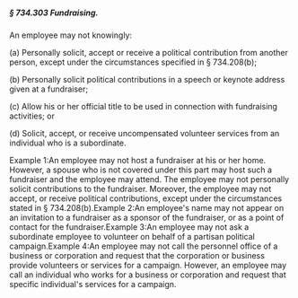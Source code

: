 ##### § 734.303 Fundraising. #####

An employee may not knowingly:

(a) Personally solicit, accept or receive a political contribution from another person, except under the circumstances specified in § 734.208(b);

(b) Personally solicit political contributions in a speech or keynote address given at a fundraiser;

(c) Allow his or her official title to be used in connection with fundraising activities; or

(d) Solicit, accept, or receive uncompensated volunteer services from an individual who is a subordinate.

Example 1:An employee may not host a fundraiser at his or her home. However, a spouse who is not covered under this part may host such a fundraiser and the employee may attend. The employee may not personally solicit contributions to the fundraiser. Moreover, the employee may not accept, or receive political contributions, except under the circumstances stated in § 734.208(b).Example 2:An employee's name may not appear on an invitation to a fundraiser as a sponsor of the fundraiser, or as a point of contact for the fundraiser.Example 3:An employee may not ask a subordinate employee to volunteer on behalf of a partisan political campaign.Example 4:An employee may not call the personnel office of a business or corporation and request that the corporation or business provide volunteers or services for a campaign. However, an employee may call an individual who works for a business or corporation and request that specific individual's services for a campaign.